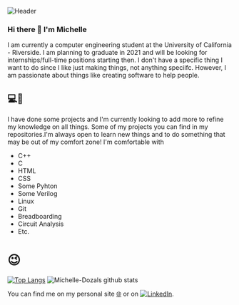 
![Header](https://user-images.githubusercontent.com/62925991/96195198-02207e80-0f01-11eb-8e60-3cadb3e48558.jpg)


<!--
**Michelle-Dozal/Michelle-Dozal** is a ✨ _special_ ✨ repository because its `README.md` (this file) appears on your GitHub profile.


- 🔭 I’m currently working on ...
- 🌱 I’m currently learning ...
- 👯 I’m looking to collaborate on ...
- 🤔 I’m looking for help with ...
- 💬 Ask me about ...
- 📫 How to reach me: ...
- 😄 Pronouns: ...
- ⚡ Fun fact: ...
-->
### Hi there 👋 I'm Michelle
I am currently a computer engineering student at the University of California - Riverside. I am planning to graduate in 2021 and will be looking for internships/full-time positions starting then. I don't have a specific thing I want to do since I like just making things, not anything speciifc. However, I am passionate about things like creating software to help people. 

## :computer::electric_plug:
I have done some projects and I'm currently looking to add more to refine my knowledge on all things. Some of my projects you can find in my repositories.I'm always open to learn new things and to do something that may be out of my comfort zone! I'm comfortable with 
* C++
* C
* HTML
* CSS
* Some Pyhton
* Some Verilog
* Linux
* Git
* Breadboarding 
* Circuit Analysis
* Etc. 

# :wink:

[![Top Langs](https://github-readme-stats.vercel.app/api/top-langs/?username=Michelle-Dozal&langs_count=8&show_icons=true&theme=radical)](https://github.com/Michelle-Dozal/github-readme-stats)
![Michelle-Dozals github stats](https://github-readme-stats.vercel.app/api?username=Michelle-Dozal&show_icons=true&theme=radical)



You can find me on my personal site [:globe_with_meridians:][1] or on [![LinkedIn][3.2]][2].

<!-- Icons -->
[3.2]: https://raw.githubusercontent.com/MartinHeinz/MartinHeinz/master/linkedin-3-16.png (LinkedIn icon without padding)

<!-- Links to your social media accounts -->
[1]: https://michelle-dozal.github.io
[2]: https://www.linkedin.com/in/michelle-dozal-6032561aa/
